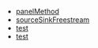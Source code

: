 
* [panelMethod](http://nbviewer.ipython.org/urls/https://github.com/mesnardo/AeroPython/blob/master/lessons/01_Lesson01_panelMethod.ipynb)
* [sourceSinkFreestream](http://nbviewer.ipython.org/urls/https://github.com/mesnardo/AeroPython/blob/master/lessons/02_Lesson02_sourceSinkFreestream.ipynb)
* [test](http://nbviewer.ipython.org/urls/https://github.com/mesnardo/AeroPython/blob/master/lessons/03_Lesson03_test.ipynb)
* [test](http://nbviewer.ipython.org/urls/https://github.com/mesnardo/AeroPython/blob/master/lessons/07_Lesson07_test.ipynb)
